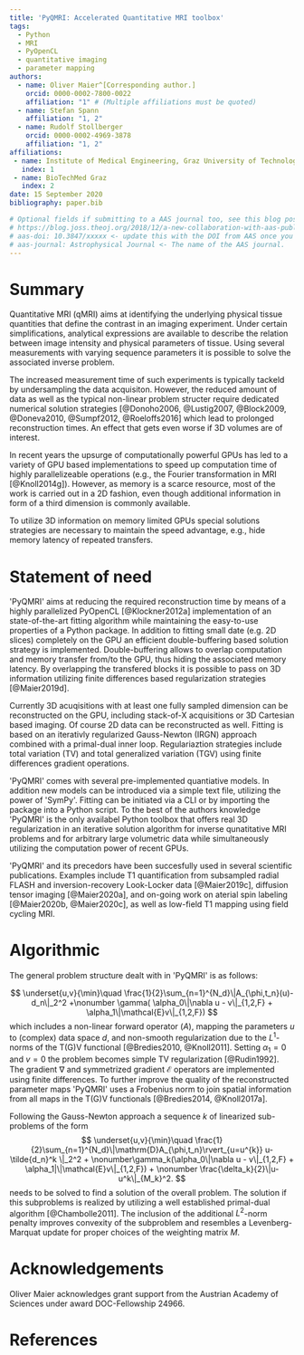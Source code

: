 ```yaml
---
title: 'PyQMRI: Accelerated Quantitative MRI toolbox'
tags:
  - Python
  - MRI
  - PyOpenCL
  - quantitative imaging
  - parameter mapping
authors:
  - name: Oliver Maier^[Corresponding author.]
    orcid: 0000-0002-7800-0022
    affiliation: "1" # (Multiple affiliations must be quoted)
  - name: Stefan Spann
    affiliation: "1, 2"
  - name: Rudolf Stollberger
    orcid: 0000-0002-4969-3878
    affiliation: "1, 2"
affiliations:
 - name: Institute of Medical Engineering, Graz University of Technology, Graz, Austria
   index: 1
 - name: BioTechMed Graz
   index: 2
date: 15 September 2020
bibliography: paper.bib

# Optional fields if submitting to a AAS journal too, see this blog post:
# https://blog.joss.theoj.org/2018/12/a-new-collaboration-with-aas-publishing
# aas-doi: 10.3847/xxxxx <- update this with the DOI from AAS once you know it.
# aas-journal: Astrophysical Journal <- The name of the AAS journal.
---
```


# Summary

Quantitative MRI (qMRI) aims at identifying the underlying physical tissue quantities 
that define the contrast in an imaging experiment. Under certain simplifications,
analytical expressions are available to describe the relation between image
intensity and physical parameters of tissue. Using several measurements with 
varying sequence parameters it is possible to solve the associated inverse problem.

The increased measurement time of such experiments is typically tackeld by 
undersampling the data acquisiton. However, the reduced amount of data as well 
as the typical non-linear problem structer require dedicated numerical solution strategies [@Donoho2006, @Lustig2007, @Block2009, @Doneva2010, @Sumpf2012, @Roeloffs2016]
which lead to prolonged reconstruction times. An effect that gets even worse if 3D volumes are of interest. 

In recent years the upsurge of computationally powerful GPUs has led to a variety of
GPU based implementations to speed up computation time of highly parallelizeable operations 
(e.g., the Fourier transformation in MRI [@Knoll2014g]). However, as memory is
a scarce resource, most of the work is carried out in a 2D fashion, even though
additional information in form of a third dimension is commonly available.

To utilize 3D information on memory limited GPUs special solutions strategies are 
necessary to maintain the speed advantage, e.g., hide memory latency of repeated transfers.

# Statement of need 

'PyQMRI' aims at reducing the required reconstruction time by means of a
highly parallelized PyOpenCL [@Klockner2012a] implementation of an state-of-the-art fitting algorithm 
while maintaining the easy-to-use properties of a Python package.
In addition to fitting small date (e.g. 2D slices) completely on the GPU an efficient
double-buffering based solution strategy is implemented. Double-buffering 
allows to overlap computation and memory transfer from/to the GPU, thus
hiding the associated memory latency. By overlapping the transfered blocks
it is possible to pass on 3D information utilizing finite differences based
regularization strategies [@Maier2019d]. 

Currently 3D acuqisitions with at least one fully sampled dimension can
be reconstructed on the GPU, including stack-of-X acquisitions or 3D Cartesian
based imaging. Of course 2D data can be reconstructed as well. Fitting is based
on an iterativly regularized Gauss-Newton (IRGN) approach combined with 
a primal-dual inner loop. Regulariaztion strategies include total variation (TV)
and total generalized variation (TGV) using finite differences gradient operations.

'PyQMRI' comes with several pre-implemented quantiative models. In addition
new models can be introduced via a simple text file, utilizing the power
of 'SymPy'. Fitting can be initiated via a CLI or by importing the package
into a Python script. To the best of the authors knowledge 'PyQMRI'
is the only availabel Python toolbox that offers real 3D regularization 
in an iterative solution algorithm for inverse qunatitative MRI problems
and for arbitrary large volumetric data while simultaneously utilizing the computation
power of recent GPUs.

'PyQMRI' and its precedors have been succesfully used in several scientific
publications. Examples include T1 quantification from subsampled radial FLASH 
and inversion-recovery Look-Locker data [@Maier2019c], diffusion tensor imaging [@Maier2020a], 
and on-going work on aterial spin labeling [@Maier2020b, @Maier2020c], as well as low-field T1 mapping using field cycling MRI. 

# Algorithmic
The general problem structure dealt with in 'PyQMRI' is as follows:

$$
\underset{u,v}{\min}\quad 
\frac{1}{2}\sum_{n=1}^{N_d}\|A_{\phi,t_n}(u)-d_n\|_2^2 
+\nonumber \gamma( \alpha_0\|\nabla u - v\|_{1,2,F} + 
\alpha_1\|\mathcal{E}v\|_{1,2,F})
$$
which includes a non-linear forward operator ($A$), mapping the parameters $u$ to (complex) data space $d$, and non-smooth regularization due to 
the $L^1$-norms of the T(G)V functional [@Bredies2010, @Knoll2011]. Setting $\alpha_1=0$ and $v=0$ the problem
becomes simple TV regularization [@Rudin1992]. The gradient $\nabla$ and symmetrized gradient $\mathcal{E}$ operators are implemented using finite differences.
To further improve the quality of the reconstructed parameter maps 'PyQMRI' uses a Frobenius norm to join spatial
information from all maps in the T(G)V functionals [@Bredies2014, @Knoll2017a].

Following the Gauss-Newton approach a sequence $k$ of linearized sub-problems of the form
$$
\underset{u,v}{\min}\quad 
\frac{1}{2}\sum_{n=1}^{N_d}\|\mathrm{D}A_{\phi,t_n}\rvert_{u=u^{k}} u-\tilde{d_n}^k
\|_2^2 + \nonumber\gamma_k(\alpha_0\|\nabla u - v\|_{1,2,F} + \alpha_1|\|\mathcal{E}v\|_{1,2,F}) +
\nonumber \frac{\delta_k}{2}\|u-u^k\|_{M_k}^2.
$$
needs to be solved to find a solution of the overall problem. The solution if this subproblems is realized by utilizing a well established primal-dual algorithm [@Chambolle2011]. 
The inclusion of the additional $L^2$-norm penalty improves convexity of the subproblem and resembles a Levenberg-Marquat update for proper choices of the weighting matrix $M$.


# Acknowledgements

Oliver Maier acknowledges grant support from the Austrian Academy of Sciences under award DOC-Fellowship 24966.

# References
